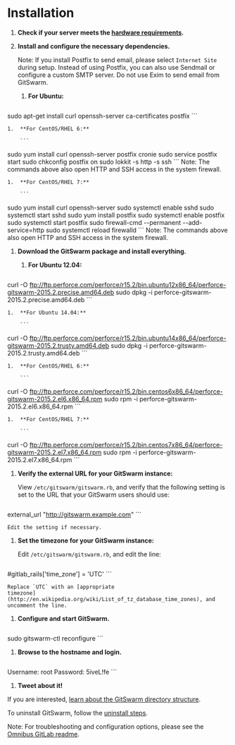 # Installation

1.  **Check if your server meets the [hardware
    requirements](requirements.md).**

1.  **Install and configure the necessary dependencies.**

    Note: If you install Postfix to send email, please select
    `Internet Site` during setup. Instead of using Postfix, you can also
    use Sendmail or configure a custom SMTP server. Do not use Exim to send
    email from GitSwarm.

    1.  **For Ubuntu:**

        ```
sudo apt-get install curl openssh-server ca-certificates postfix
        ```

    1.  **For CentOS/RHEL 6:**

        ```
sudo yum install curl openssh-server postfix cronie
sudo service postfix start
sudo chkconfig postfix on
sudo lokkit -s http -s ssh
        ```
        Note: The commands above also open HTTP and SSH access in the
        system firewall.

    1.  **For CentOS/RHEL 7:**

        ```
sudo yum install curl openssh-server
sudo systemctl enable sshd
sudo systemctl start sshd
sudo yum install postfix
sudo systemctl enable postfix
sudo systemctl start postfix
sudo firewall-cmd --permanent --add-service=http
sudo systemctl reload firewalld
        ```
        Note: The commands above also open HTTP and SSH access in the
        system firewall.

1.  **Download the GitSwarm package and install everything.**

    1.  **For Ubuntu 12.04:**

        ```
curl -O ftp://ftp.perforce.com/perforce/r15.2/bin.ubuntu12x86_64/perforce-gitswarm-2015.2.precise.amd64.deb
sudo dpkg -i perforce-gitswarm-2015.2.precise.amd64.deb
        ```

    1.  **For Ubuntu 14.04:**

        ```
curl -O ftp://ftp.perforce.com/perforce/r15.2/bin.ubuntu14x86_64/perforce-gitswarm-2015.2.trusty.amd64.deb
sudo dpkg -i perforce-gitswarm-2015.2.trusty.amd64.deb
        ```

    1.  **For CentOS/RHEL 6:**

        ```
curl -O ftp://ftp.perforce.com/perforce/r15.2/bin.centos6x86_64/perforce-gitswarm-2015.2.el6.x86_64.rpm
sudo rpm -i perforce-gitswarm-2015.2.el6.x86_64.rpm
        ```

    1.  **For CentOS/RHEL 7:**

        ```
curl -O ftp://ftp.perforce.com/perforce/r15.2/bin.centos7x86_64/perforce-gitswarm-2015.2.el7.x86_64.rpm
sudo rpm -i perforce-gitswarm-2015.2.el7.x86_64.rpm
        ```

1.  **Verify the external URL for your GitSwarm instance:**

    View `/etc/gitswarm/gitswarm.rb`, and verify that the following
    setting is set to the URL that your GitSwarm users should use:

    ```
external_url "http://gitswarm.example.com"
    ```

    Edit the setting if necessary.

1.  **Set the timezone for your GitSwarm instance:**

    Edit `/etc/gitswarm/gitswarm.rb`, and edit the line:

    ```
#gitlab_rails['time_zone'] = 'UTC'
    ```

    Replace `UTC` with an [appropriate
    timezone](http://en.wikipedia.org/wiki/List_of_tz_database_time_zones), and uncomment the line.

1.  **Configure and start GitSwarm.**

    ```
sudo gitswarm-ctl reconfigure
    ```

1.  **Browse to the hostname and login.**

    ```
Username: root
Password: 5iveL!fe
    ```

1.  **Tweet about it!**

If you are interested, [learn about the GitSwarm directory
structure](structure.md).

To uninstall GitSwarm, follow the [uninstall steps](uninstall.md).

Note: For troubleshooting and configuration options, please see the
[Omnibus GitLab
readme](https://gitlab.com/gitlab-org/omnibus-gitlab/blob/master/README.md).
